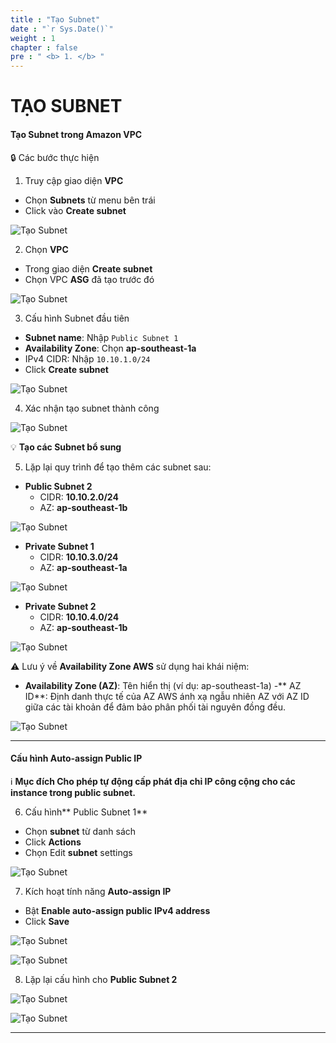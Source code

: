 ```yaml
---
title : "Tạo Subnet"
date : "`r Sys.Date()`"
weight : 1
chapter : false
pre : " <b> 1. </b> "
---
```


# TẠO SUBNET

#### Tạo Subnet trong Amazon VPC

🔒 Các bước thực hiện

1. Truy cập giao diện **VPC**
- Chọn **Subnets** từ menu bên trái
- Click vào **Create subnet**

![Tạo Subnet](/images/2/2-2/0001.png?featherlight=false&width=90pc)

2. Chọn **VPC**
- Trong giao diện **Create subnet**
- Chọn VPC **ASG** đã tạo trước đó

![Tạo Subnet](/images/2/2-2/0002.png?featherlight=false&width=90pc)

3. Cấu hình Subnet đầu tiên
- **Subnet name**: Nhập `Public Subnet 1`
- **Availability Zone**: Chọn **ap-southeast-1a**
- IPv4 CIDR: Nhập `10.10.1.0/24`
- Click **Create subnet**

![Tạo Subnet](/images/2/2-2/0003.png?featherlight=false&width=90pc)

4. Xác nhận tạo subnet thành công

![Tạo Subnet](/images/2/2-2/0004.png?featherlight=false&width=90pc)

💡 **Tạo các Subnet bổ sung**

5. Lặp lại quy trình để tạo thêm các subnet sau:
- **Public Subnet 2**
    - CIDR: **10.10.2.0/24**
    - AZ: **ap-southeast-1b**

![Tạo Subnet](/images/2/2-2/0005.png?featherlight=false&width=90pc)

- **Private Subnet 1**
    - CIDR: **10.10.3.0/24**
    - AZ: **ap-southeast-1a**

![Tạo Subnet](/images/2/2-2/0006.png?featherlight=false&width=90pc)

- **Private Subnet 2**
    - CIDR: **10.10.4.0/24**
    - AZ: **ap-southeast-1b**

![Tạo Subnet](/images/2/2-2/0007.png?featherlight=false&width=90pc)

⚠️ Lưu ý về **Availability Zone AWS** sử dụng hai khái niệm:

- **Availability Zone (AZ)**: Tên hiển thị (ví dụ: ap-southeast-1a)
-** AZ ID**: Định danh thực tế của AZ AWS ánh xạ ngẫu nhiên AZ với AZ ID giữa các tài khoản để đảm bảo phân phối tài nguyên đồng đều.

![Tạo Subnet](/images/2/2-2/0008.png?featherlight=false&width=90pc)

---

#### Cấu hình Auto-assign Public IP

ℹ️ **Mục đích Cho phép tự động cấp phát địa chỉ IP công cộng cho các instance trong public subnet.**

6. Cấu hình** Public Subnet 1**
- Chọn **subnet** từ danh sách
- Click **Actions**
- Chọn Edit **subnet** settings

![Tạo Subnet](/images/2/2-2/0009.png?featherlight=false&width=90pc)

7. Kích hoạt tính năng **Auto-assign IP**
- Bật **Enable auto-assign public IPv4 address**
- Click **Save**


![Tạo Subnet](/images/2/2-2/0010.png?featherlight=false&width=90pc)

![Tạo Subnet](/images/2/2-2/0011.png?featherlight=false&width=90pc)

8. Lặp lại cấu hình cho **Public Subnet 2**

![Tạo Subnet](/images/2/2-2/0012.png?featherlight=false&width=90pc)

![Tạo Subnet](/images/2/2-2/0013.png?featherlight=false&width=90pc)

---